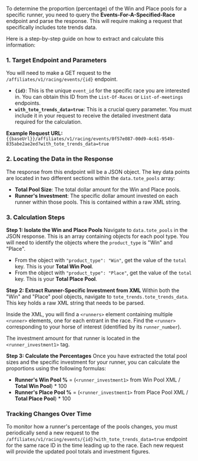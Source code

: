 To determine the proportion (percentage) of the Win and Place pools for a specific runner, you need to query the **Events-For-A-Specified-Race** endpoint and parse the response. This will require making a request that specifically includes tote trends data.

Here is a step-by-step guide on how to extract and calculate this information:

### 1. Target Endpoint and Parameters

You will need to make a GET request to the ` /affiliates/v1/racing/events/{id}` endpoint.

- **`{id}`**: This is the unique `event_id` for the specific race you are interested in. You can obtain this ID from the `List-Of-Races` or `List-of-meetings` endpoints.
- **`with_tote_trends_data=true`**: This is a crucial query parameter. You must include it in your request to receive the detailed investment data required for the calculation.

**Example Request URL:**
`{{baseUrl}}/affiliates/v1/racing/events/0f57e087-00d9-4c61-9549-835abe2ae2ed?with_tote_trends_data=true`

### 2. Locating the Data in the Response

The response from this endpoint will be a JSON object. The key data points are located in two different sections within the `data.tote_pools` array:

- **Total Pool Size**: The total dollar amount for the Win and Place pools.
- **Runner's Investment**: The specific dollar amount invested on each runner within those pools. This is contained within a raw XML string.

### 3. Calculation Steps

**Step 1: Isolate the Win and Place Pools**
Navigate to `data.tote_pools` in the JSON response. This is an array containing objects for each pool type. You will need to identify the objects where the `product_type` is "Win" and "Place".

- From the object with `"product_type": "Win"`, get the value of the `total` key. This is your **Total Win Pool**.
- From the object with `"product_type": "Place"`, get the value of the `total` key. This is your **Total Place Pool**.

**Step 2: Extract Runner-Specific Investment from XML**
Within both the "Win" and "Place" pool objects, navigate to `tote_trends.tote_trends_data`. This key holds a raw XML string that needs to be parsed.

Inside the XML, you will find a `<runners>` element containing multiple `<runner>` elements, one for each entrant in the race. Find the `<runner>` corresponding to your horse of interest (identified by its `runner_number`).

The investment amount for that runner is located in the `<runner_investment1>` tag.

**Step 3: Calculate the Percentages**
Once you have extracted the total pool sizes and the specific investment for your runner, you can calculate the proportions using the following formulas:

- **Runner's Win Pool %** = (`<runner_investment1>` from Win Pool XML / **Total Win Pool**) \* 100
- **Runner's Place Pool %** = (`<runner_investment1>` from Place Pool XML / **Total Place Pool**) \* 100

### Tracking Changes Over Time

To monitor how a runner's percentage of the pools changes, you must periodically send a new request to the ` /affiliates/v1/racing/events/{id}?with_tote_trends_data=true` endpoint for the same race ID in the time leading up to the race. Each new request will provide the updated pool totals and investment figures.
